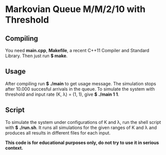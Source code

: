 Markovian Queue M/M/2/10 with Threshold
=====================
Compiling
---------------------
You need **main.cpp**, **Makefile**, a recent C++11 Compiler and Standard Library. Then just run **$ make**.

Usage
---------------------
After compiling run **$ ./main** to get usage message. The simulation stops after 10.000 succesful arrivals in the queue.
To simulate the system with threshold and input rate (K, λ) = (1, 1), give **$ ./main 1 1**.

Script
---------------------
To simulate the system under configurations of K and λ, run the shell script with **$ ./run.sh**. It runs all simulations for the given ranges of K and λ and produces all results in different files for each input.

**This code is for educational purposes only, do not try to use it in serious context.**